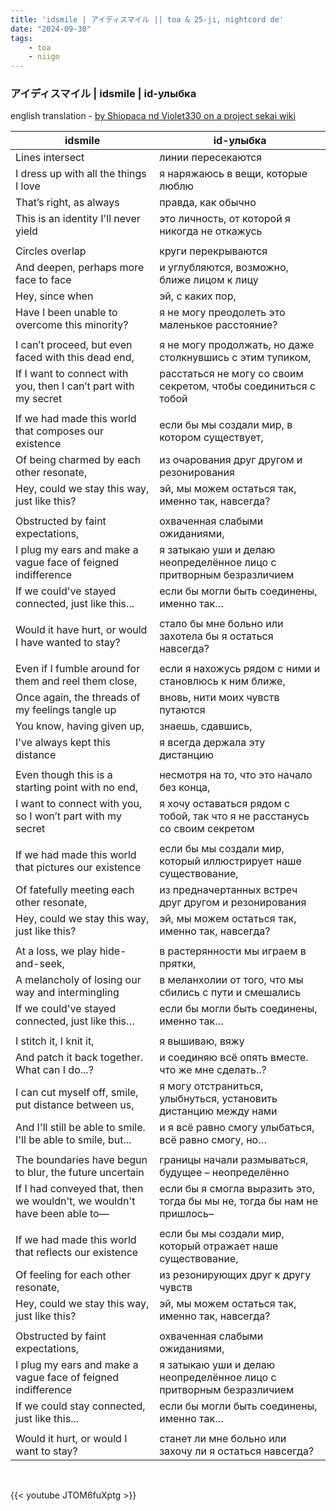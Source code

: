 ```yaml
---
title: 'idsmile | アイディスマイル || toa & 25-ji, nightcord de'
date: "2024-09-30"
tags:
    - toa
    - niigo
---
```


### アイディスマイル | idsmile | id-улыбка

english translation - [by Shiopaca nd Violet330 on a project sekai wiki](https://projectsekai.fandom.com/wiki/IDSMILE)

idsmile | id-улыбка
--|--
Lines intersect | линии пересекаются
I dress up with all the things I love | я наряжаюсь в вещи, которые люблю
That’s right, as always | правда, как обычно
This is an identity I'll never yield | это личность, от которой я никогда не откажусь
|||
Circles overlap | круги перекрываются
And deepen, perhaps more face to face | и углубляются, возможно, ближе лицом к лицу
Hey, since when | эй, с каких пор,
Have I been unable to overcome this minority? | я не могу преодолеть это маленькое расстояние?
|||
I can’t proceed, but even faced with this dead end, | я не могу продолжать, но даже столкнувшись с этим тупиком,
If I want to connect with you, then I can’t part with my secret | расстаться не могу со своим секретом, чтобы соединиться с тобой
|||
If we had made this world that composes our existence | если бы мы создали мир, в котором существует,
Of being charmed by each other resonate, | из очарования друг другом и резонирования
Hey, could we stay this way, just like this? | эй, мы можем остаться так, именно так, навсегда?
|||
Obstructed by faint expectations, | охваченная слабыми ожиданиями,
I plug my ears and make a vague face of feigned indifference | я затыкаю уши и делаю неопределённое лицо с притворным безразличием
If we could've stayed connected, just like this... | если бы могли быть соединены, именно так…
|||
Would it have hurt, or would I have wanted to stay? | стало бы мне больно или захотела бы я остаться навсегда?
|||
Even if I fumble around for them and reel them close, | если я нахожусь рядом с ними и становлюсь к ним ближе,
Once again, the threads of my feelings tangle up | вновь, нити моих чувств путаются
You know, having given up, | знаешь, сдавшись,
I've always kept this distance | я всегда держала эту дистанцию
|||
Even though this is a starting point with no end, | несмотря на то, что это начало без конца,
I want to connect with you, so I won’t part with my secret | я хочу оставаться рядом с тобой, так что я не расстанусь со своим секретом
|||
If we had made this world that pictures our existence | если бы мы создали мир, который иллюстрирует наше существование,
Of fatefully meeting each other resonate, | из предначертанных встреч друг другом и резонирования
Hey, could we stay this way, just like this? | эй, мы можем остаться так, именно так, навсегда?
|||
At a loss, we play hide-and-seek, | в растерянности мы играем в прятки,
A melancholy of losing our way and intermingling | в меланхолии от того, что мы сбились с пути и смешались
If we could've stayed connected, just like this… | если бы могли быть соединены, именно так…
|||
I stitch it, I knit it, | я вышиваю, вяжу
And patch it back together. What can I do...? | и соединяю всё опять вместе. что же мне сделать..?
I can cut myself off, smile, put distance between us, | я могу отстраниться, улыбнуться, установить дистанцию между нами
And I'll still be able to smile. I'll be able to smile, but... | и я всё равно смогу улыбаться, всё равно смогу, но…
|||
The boundaries have begun to blur, the future uncertain | границы начали размываться, будущее – неопределённо
If I had conveyed that, then we wouldn't, we wouldn't have been able to— | если бы я смогла выразить это, тогда бы мы не, тогда бы нам не пришлось–
|||
If we had made this world that reflects our existence | если бы мы создали мир, который отражает наше существование,
Of feeling for each other resonate, | из резонирующих друг к другу чувств
Hey, could we stay this way, just like this? | эй, мы можем остаться так, именно так, навсегда?
|||
Obstructed by faint expectations, | охваченная слабыми ожиданиями,
I plug my ears and make a vague face of feigned indifference | я затыкаю уши и делаю неопределённое лицо с притворным безразличием
If we could stay connected, just like this... | если бы могли быть соединены, именно так…
|||
Would it hurt, or would I want to stay? | станет ли мне больно или захочу ли я остаться навсегда?

<br>

{{< youtube JTOM6fuXptg >}}
